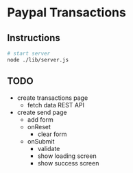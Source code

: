 # Paypal Transactions

## Instructions
```sh
# start server
node ./lib/server.js
```

## TODO
- create transactions page
	- fetch data REST API
- create send page
	- add form
	- onReset
		- clear form
	- onSubmit
		- validate
		- show loading screen
		- show success screen

